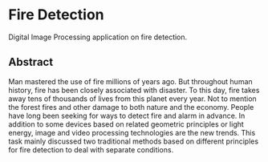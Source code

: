 # Fire Detection
Digital Image Processing application on fire detection.

## Abstract
Man mastered the use of fire millions of years ago. But throughout human history, fire has been closely associated with disaster. To this day, fire takes away tens of thousands of lives from this planet every year. Not to mention the forest fires and other damage to both nature and the economy. People have long been seeking for ways to detect fire and alarm in advance. In addition to some devices based on related geometric principles or light energy, image and video processing technologies are the new trends. This task mainly discussed two traditional methods based on different principles for fire detection to deal with separate conditions.
